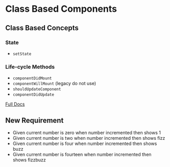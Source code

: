 # Class Based Components

## Class Based Concepts

### State

- `setState`

### Life-cycle Methods

- `componentDidMount`
- `componentWillMount` (legacy do not use)
- `shouldUpdateComponent`
- `componentDidUpdate`

[Full Docs](https://reactjs.org/docs/react-component.html)

## New Requirement

- Given current number is zero when number incremented then shows 1
- Given current number is two when number incremented then shows fizz
- Given current number is four when number incremented then shows buzz
- Given current number is fourteen when number incremented then shows fizzbuzz